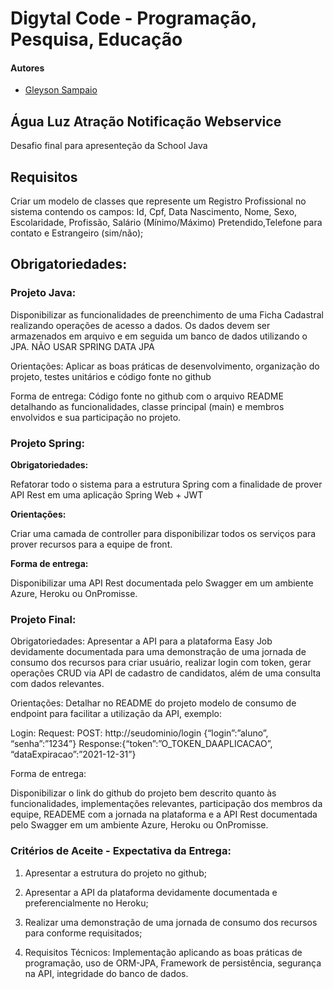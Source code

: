 # Digytal Code - Programação, Pesquisa, Educação

#### Autores
- [Gleyson Sampaio](https://github.com/glysns)

## Água Luz Atração Notificação Webservice
Desafio final para apresenteção da School Java

## Requisitos
Criar um modelo de classes que represente um Registro Profissional no sistema contendo os campos: Id, Cpf, Data Nascimento, Nome, Sexo, Escolaridade, Profissão, Salário (Mínimo/Máximo) Pretendido,Telefone para contato e Estrangeiro (sim/não);


## Obrigatoriedades: 

### Projeto Java: 
Disponibilizar as funcionalidades de preenchimento de uma Ficha Cadastral realizando operações de acesso a dados.
Os dados devem ser armazenados em arquivo e em seguida um banco de dados utilizando o JPA.
NÃO USAR SPRING DATA JPA

Orientações: 
	Aplicar as boas práticas de desenvolvimento, organização do projeto, testes unitários e código fonte no github
	
Forma de entrega:  Código fonte no github com o arquivo README detalhando as funcionalidades, classe principal (main) e membros envolvidos e sua participação no projeto.

### Projeto Spring: 
**Obrigatoriedades:**

Refatorar todo o sistema para a estrutura Spring com a finalidade de prover API Rest em uma aplicação Spring Web + JWT

**Orientações:**

Criar uma camada de controller para disponibilizar todos os serviços para prover recursos para a equipe de front.

**Forma de entrega:**

Disponibilizar uma API Rest documentada pelo Swagger em um ambiente Azure, Heroku ou OnPromisse.

### Projeto Final:
Obrigatoriedades:
Apresentar a API para a plataforma Easy Job devidamente documentada para uma demonstração de uma jornada de consumo dos recursos para criar usuário, realizar login com token, gerar operações CRUD via API de cadastro de candidatos, além de uma consulta com dados relevantes.

Orientações: 
	Detalhar no README do projeto modelo de consumo de endpoint para facilitar a utilização da API, exemplo:

Login:
Request: POST: http://seudominio/login {“login”:”aluno”, “senha”:”1234”}
Response:{“token”:”O_TOKEN_DAAPLICACAO”, “dataExpiracao”:”2021-12-31”}

Forma de entrega: 

Disponibilizar o link do github do projeto bem descrito quanto às funcionalidades, implementações relevantes, participação dos membros da equipe, READEME com a jornada na plataforma e a API Rest documentada pelo Swagger em um ambiente Azure, Heroku ou OnPromisse.

### Critérios de Aceite - Expectativa da Entrega: 

1.	Apresentar a estrutura do projeto no github;

2.	Apresentar a API da plataforma devidamente documentada e preferencialmente no Heroku;

3.	Realizar uma demonstração de uma jornada de consumo dos recursos para conforme requisitados;

4.	Requisitos Técnicos: Implementação aplicando as boas práticas de programação, uso de ORM-JPA, Framework de persistência, segurança na API, integridade do banco de dados. 
 
